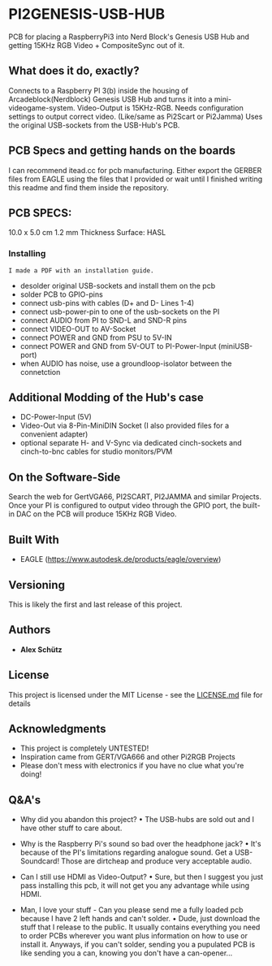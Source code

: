 # PI2GENESIS-USB-HUB

PCB for placing a RaspberryPi3 into Nerd Block's Genesis USB Hub and getting 15KHz RGB Video + CompositeSync out of it.

## What does it do, exactly?

Connects to a Raspberry PI 3(b) inside the housing of Arcadeblock(Nerdblock) Genesis USB Hub and turns it into a mini-videogame-system.
Video-Output is 15KHz-RGB. Needs configuration settings to output correct video. (Like/same as Pi2Scart or Pi2Jamma)
Uses the original USB-sockets from the USB-Hub's PCB.

## PCB Specs and getting hands on the boards
I can recommend itead.cc for pcb manufacturing. Either export the GERBER files from EAGLE using the files that I provided or wait until I finished writing this readme and find them inside the repository.

PCB SPECS:
----------------
10.0 x 5.0 cm
1.2 mm Thickness
Surface: HASL

### Installing

```
I made a PDF with an installation guide.
```
* desolder original USB-sockets and install them on the pcb
* solder PCB to GPIO-pins
* connect usb-pins with cables (D+ and D- Lines 1-4)
* connect usb-power-pin to one of the usb-sockets on the PI
* connect AUDIO from PI to SND-L and SND-R pins
* connect VIDEO-OUT to AV-Socket
* connect POWER and GND from PSU to 5V-IN
* connect POWER and GND from 5V-OUT to PI-Power-Input (miniUSB-port)
* when AUDIO has noise, use a groundloop-isolator between the connetction


## Additional Modding of the Hub's case

* DC-Power-Input (5V)
* Video-Out via 8-Pin-MiniDIN Socket (I also provided files for a convenient adapter)
* optional separate H- and V-Sync via dedicated cinch-sockets and cinch-to-bnc cables for studio monitors/PVM


## On the Software-Side

Search the web for GertVGA66, PI2SCART, PI2JAMMA and similar Projects. Once your PI is configured to output video through the GPIO port, the built-in DAC on the PCB will produce 15KHz RGB Video.



## Built With

* EAGLE (https://www.autodesk.de/products/eagle/overview)


## Versioning

This is likely the first and last release of this project.


## Authors

* **Alex Schütz**


## License

This project is licensed under the MIT License - see the [LICENSE.md](LICENSE.md) file for details


## Acknowledgments

* This project is completely UNTESTED!
* Inspiration came from GERT/VGA666 and other Pi2RGB Projects
* Please don't mess with electronics if you have no clue what you're doing!


## Q&A's

* Why did you abandon this project?
• The USB-hubs are sold out and I have other stuff to care about.

* Why is the Raspberry Pi's sound so bad over the headphone jack?
• It's because of the PI's limitations regarding analogue sound. Get a USB-Soundcard! Those are dirtcheap and produce very acceptable audio.

* Can I still use HDMI as Video-Output?
• Sure, but then I suggest you just pass installing this pcb, it will not get you any advantage while using HDMI.

* Man, I love your stuff - Can you please send me a fully loaded pcb because I have 2 left hands and can't solder.
• Dude, just download the stuff that I release to the public. It usually contains everything you need to order PCBs wherever you want plus information on how to use or install it. Anyways, if you can't solder, sending you a pupulated PCB is like sending you a can, knowing you don't have a can-opener...
